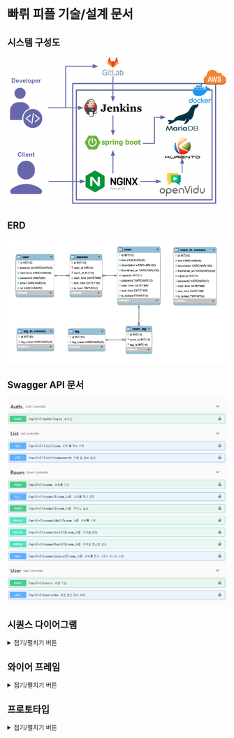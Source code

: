 # 빠뤼 피플 기술/설계 문서

## 시스템 구성도

![Architecture](./Architecture.png)

## ERD

![ERD](./ERD.png)

## Swagger API 문서

![Swagger-API](./Swagger-API.png)

## 시퀀스 다이어그램

<details>
<summary>접기/펼치기 버튼</summary>
<div markdown="1">

* 파티룸 리스트 조회

![List](./Sequence-Diagram/List.png)

* 파티룸 리스트 검색

![Search](./Sequence-Diagram/Search.png)

* 방 생성

![Create](./Sequence-Diagram/Create.png)

* 방 퇴장

![Exit](./Sequence-Diagram/Exit.png)

* 채팅

![Chat](./Sequence-Diagram/Chat.png)

* 룰렛

![Roulette](./Sequence-Diagram/Roulette.png)

* 타이머

![Timer](./Sequence-Diagram/Timer.png)

</div>
</details>

## 와이어 프레임

<details>
<summary>접기/펼치기 버튼</summary>
<div markdown="1">

* 랜딩 페이지

![Landing-Page](./Wireframe/Landing-Page.png)

* 메인 페이지

![Main-Page](./Wireframe/Main-Page.png)

* 파티룸 페이지

![Partyroom-Page](./Wireframe/Partyroom-Page.png)

* 파티룸 컴포넌트 배치 및 Modal

![Contents-Component](./Wireframe/Contents-Component.png)

* 파티룸 꾸미기 Modal

![Partyroom-Customizing-Modal](./Wireframe/Partyroom-Customizing-Modal.png)

* 화면 꾸미기 Modal

![Display-Customizing-Modal](./Wireframe/Display-Customizing-Modal.png)

</div>
</details>

## 프로토타입

<details>
<summary>접기/펼치기 버튼</summary>
<div markdown="1">

### 랜딩 페이지

![Landing-Page](./Prototype/Landing-Page.png)

### 메인 페이지

* 메인 페이지

![Main-Page](./Prototype/Main-Page/Main-Page.png)

* 로그인 Modal

![Login-Modal](./Prototype/Main-Page/Login-Modal.png)

* 회원가입 Modal

![Signin-Modal](./Prototype/Main-Page/Signin-Modal.png)

* 방 생성 Modal

![Create-Partyroom-Modal](./Prototype/Main-Page/Create-Partyroom-Modal.png)

* 방 입장 Modal

![Enter-Password-Modal](./Prototype/Main-Page/Enter-Password-Modal.png)

### 파티룸 페이지

* 파티룸 메인 페이지

![Partyroom-Page](./Prototype/Partyroom-Page/Partyroom-Page.png)

* 파티룸 꾸미기 Modal

![Partyroom-Customizing-Modal](./Prototype/Partyroom-Page/Partyroom-Customizing-Modal.png)

* 비디오 꾸미기 Modal

![Video-Customizing-Modal](./Prototype/Partyroom-Page/Video-Customizing-Modal.png)

* 룰렛 기능

![Roulette](./Prototype/Partyroom-Page/Roulette.png)

* 화이트보드 기능

![WhiteBoard](./Prototype/Partyroom-Page/WhiteBoard.png)

* 타이머 Modal

![Timer-Modal](./Prototype/Partyroom-Page/Timer-Modal.png)

* 투표 생성 Modal

![Vote-Create-Modal](./Prototype/Partyroom-Page/Vote-Create-Modal.png)

* 투표 Modal

![Vote-Modal](./Prototype/Partyroom-Page/Vote-Modal.png)

</div>
</details>
